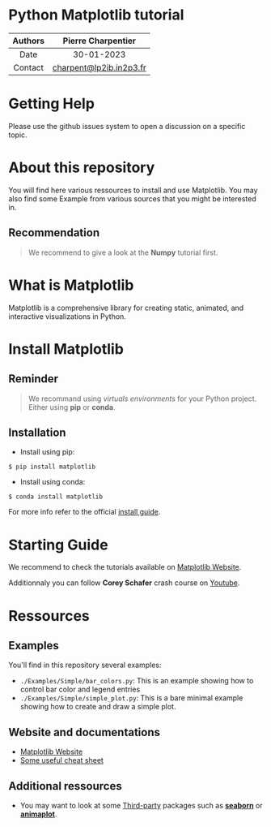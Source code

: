 Python Matplotlib tutorial
==========================

|Authors| Pierre Charpentier|
|:---:|:---:|
|Date| 30-01-2023|
|Contact| charpent@lp2ib.in2p3.fr|

Getting Help
============

Please use the github issues system to open a discussion on a specific topic.

About this repository
=====================

You will find here various ressources to install and use Matplotlib.
You may also find some Example from various sources that you might be interested in.

Recommendation
--------------

>We recommend to give a look at the **Numpy** tutorial first.

What is Matplotlib
==================

Matplotlib is a comprehensive library for creating static, animated, and interactive visualizations in Python.

Install Matplotlib
==================

Reminder
--------
>We recommand using _virtuals environments_ for your Python project. Either using **pip** or **conda**.

Installation
------------
- Install using pip:

`$ pip install matplotlib`

- Install using conda:

`$ conda install matplotlib`

For more info refer to the official [install guide](https://matplotlib.org/stable/users/installing/index.html).

Starting Guide
==============

We recommend to check the tutorials available on [Matplotlib Website](https://matplotlib.org/stable/tutorials/index.html).

Additionnaly you can follow **Corey Schafer** crash course on [Youtube](https://www.youtube.com/playlist?list=PL-osiE80TeTvipOqomVEeZ1HRrcEvtZB_).

Ressources
==========

Examples
--------

You'll find in this repository several examples:
* `./Examples/Simple/bar_colors.py`: This is an example showing how to control bar color and legend entries
* `./Examples/Simple/simple_plot.py`: This is a bare minimal example showing how to create and draw a simple plot. 

Website and documentations
--------------------------

* [Matplotlib Website](https://matplotlib.org/stable/index.html)
* [Some useful cheat sheet](https://matplotlib.org/cheatsheets/)

Additional ressources
---------------------

* You may want to look at some [Third-party](https://matplotlib.org/mpl-third-party/) packages such as [**seaborn**](https://seaborn.pydata.org) or [**animaplot**](https://animatplot.readthedocs.io/en/stable/).

